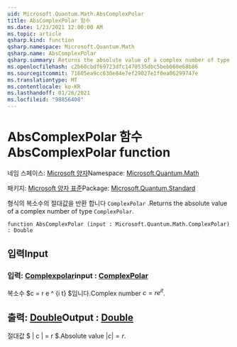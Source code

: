 ```yaml
---
uid: Microsoft.Quantum.Math.AbsComplexPolar
title: AbsComplexPolar 함수
ms.date: 1/23/2021 12:00:00 AM
ms.topic: article
qsharp.kind: function
qsharp.namespace: Microsoft.Quantum.Math
qsharp.name: AbsComplexPolar
qsharp.summary: Returns the absolute value of a complex number of type `ComplexPolar`.
ms.openlocfilehash: c2b60cbdf69723dfc1470535dbc5beb060e68b86
ms.sourcegitcommit: 71605ea9cc630e84e7ef29027e1f0ea06299747e
ms.translationtype: MT
ms.contentlocale: ko-KR
ms.lasthandoff: 01/26/2021
ms.locfileid: "98856408"
---
```

# <a name="abscomplexpolar-function"></a><span data-ttu-id="a89db-102">AbsComplexPolar 함수</span><span class="sxs-lookup"><span data-stu-id="a89db-102">AbsComplexPolar function</span></span>

<span data-ttu-id="a89db-103">네임 스페이스: [Microsoft 양자](xref:Microsoft.Quantum.Math)</span><span class="sxs-lookup"><span data-stu-id="a89db-103">Namespace: [Microsoft.Quantum.Math](xref:Microsoft.Quantum.Math)</span></span>

<span data-ttu-id="a89db-104">패키지: [Microsoft 양자 표준](https://nuget.org/packages/Microsoft.Quantum.Standard)</span><span class="sxs-lookup"><span data-stu-id="a89db-104">Package: [Microsoft.Quantum.Standard](https://nuget.org/packages/Microsoft.Quantum.Standard)</span></span>


<span data-ttu-id="a89db-105">형식의 복소수의 절대값을 반환 합니다 `ComplexPolar` .</span><span class="sxs-lookup"><span data-stu-id="a89db-105">Returns the absolute value of a complex number of type `ComplexPolar`.</span></span>

```qsharp
function AbsComplexPolar (input : Microsoft.Quantum.Math.ComplexPolar) : Double
```


## <a name="input"></a><span data-ttu-id="a89db-106">입력</span><span class="sxs-lookup"><span data-stu-id="a89db-106">Input</span></span>

### <a name="input--complexpolar"></a><span data-ttu-id="a89db-107">입력: [Complexpolar](xref:Microsoft.Quantum.Math.ComplexPolar)</span><span class="sxs-lookup"><span data-stu-id="a89db-107">input : [ComplexPolar](xref:Microsoft.Quantum.Math.ComplexPolar)</span></span>

<span data-ttu-id="a89db-108">복소수 $c = r e ^ {i t} $입니다.</span><span class="sxs-lookup"><span data-stu-id="a89db-108">Complex number $c = r e^{i t}$.</span></span>



## <a name="output--double"></a><span data-ttu-id="a89db-109">출력: [Double](xref:microsoft.quantum.lang-ref.double)</span><span class="sxs-lookup"><span data-stu-id="a89db-109">Output : [Double](xref:microsoft.quantum.lang-ref.double)</span></span>

<span data-ttu-id="a89db-110">절대값 $ | c | = r $.</span><span class="sxs-lookup"><span data-stu-id="a89db-110">Absolute value $|c| = r$.</span></span>